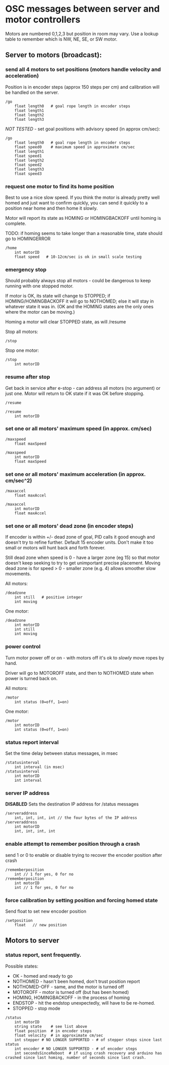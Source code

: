 # OSC messages between server and motor controllers

Motors are numbered 0,1,2,3 but position in room may vary. Use a lookup table to remember which is NW, NE, SE, or SW motor.

## Server to motors (broadcast):


### send all 4 motors to set positions (motors handle velocity and acceleration)
Position is in encoder steps (approx 150 steps per cm) and calibration will be handled on the server.
```
/go
	float length0	# goal rope length in encoder steps
	float length1
	float length2
	float length3
```
_NOT TESTED_ - set goal positions with advisory speed (in approx cm/sec):

```
/go
	float length0	# goal rope length in encoder steps
	float speed0	# maximum speed in approximate cm/sec
	float length1
	float speed1
	float length2
	float speed2
	float length3
	float speed3
```

### request one motor to find its home position
Best to use a nice slow speed. If you think the motor is already pretty well homed and just want to confirm quickly, 
you can send it quickly to a position near home and then home it slowly.

Motor will report its state as HOMING or HOMINGBACKOFF until homing is complete.  

TODO: if homing seems to take longer than a reasonable time, state should go to HOMINGERROR

```
/home
	int motorID
	float speed	  # 10-12cm/sec is ok in small scale testing
```


### emergency stop
Should probably always stop all motors - could be dangerous to keep running with one stopped motor.

If motor is OK, its state will change to STOPPED; if HOMING/HOMINGBACKOFF it will go to NOTHOMED; else it will stay in whatever state it was in. (OK and the HOMING states are the only ones where the motor can be moving.)

Homing a motor will clear STOPPED state, as will /resume

Stop all motors:
```
/stop
```

Stop one motor:
```
/stop
	int motorID
```

### resume after stop
Get back in service after e-stop - can address all motors (no argument) or just one. Motor will return to OK state if it was OK before stopping.
```
/resume

/resume
	int motorID
```


### set one or all motors' maximum speed (in approx. cm/sec)
```
/maxspeed
	float maxSpeed
	
/maxspeed
	int motorID
	float maxSpeed
```

### set one or all motors' maximum acceleration (in approx. cm/sec^2)
```
/maxaccel
	float maxAccel
	
/maxaccel
	int motorID
	float maxAccel
```

### set one or all motors' dead zone (in encoder steps)
If encoder is within +/- dead zone of goal, PID calls it good enough and doesn't try to refine further. Default 15 encoder units. Don't make it too small or motors will hunt back and forth forever.

Still dead zone when speed is 0 - have a larger zone (eg 15) so that motor doesn't keep seeking to try to get unimportant precise placement.
Moving dead zone is for speed > 0 - smaller zone (e.g. 4) allows smoother slow movements.

All motors:
```
/deadzone
	int still	# positive integer 
	int moving
```

One motor:
```
/deadzone
	int motorID
	int still
	int moving
```


### power control 
Turn motor power off or on - with motors off it's ok to _slowly_ move ropes by hand.

Driver will go to MOTOROFF state, and then to NOTHOMED state when power is turned back on.

All motors:
```
/motor
	int status (0=off, 1=on)
```

One motor:
```
/motor
	int motorID
	int status (0=off, 1=on)
```


### status report interval
Set the time delay between status messages, in msec

```
/statusinterval
	int interval (in msec)
/statusinterval
	int motorID
	int interval
```

### server IP address
**DISABLED**
Sets the destination IP address for /status messages

```
/serveraddress
	int, int, int, int // the four bytes of the IP address
/serveraddress
	int motorID
	int, int, int, int
```


### enable attempt to remember position through a crash
send 1 or 0 to enable or disable trying to recover the encoder position after crash
```
/rememberposition
	int	// 1 for yes, 0 for no
/rememberposition
	int motorID
	int	// 1 for yes, 0 for no
```


### force calibration by setting position and forcing homed state
Send float to set new encoder position
```
/setposition
	float	// new position
```


## Motors to server

### status report, sent frequently.

Possible states:

* OK - homed and ready to go
* NOTHOMED - hasn't been homed, don't trust position report
* NOTHOMED-OFF - same, and the motor is turned off
* MOTOROFF - motor is turned off (but has been homed)
* HOMING, HOMINGBACKOFF - in the process of homing
* ENDSTOP - hit the endstop unexpectedly, will have to be re-homed.
* STOPPED - stop mode

```
/status
	int motorID
	string state	# see list above
	float position	# in encoder steps
	float velocity	# in approximate cm/sec
	int stepper	# NO LONGER SUPPORTED - # of stepper steps since last status
	int encoder	# NO LONGER SUPPORTED - # of encoder steps
	int secondsSinceReboot	# if using crash recovery and arduino has crashed since last homing, number of seconds since last crash.
	

	
	

